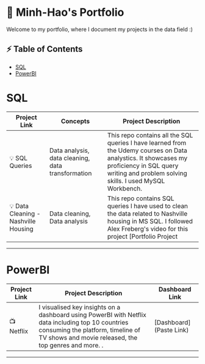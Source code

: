 # 🔭 Minh-Hao's Portfolio 

Welcome to my portfolio, where I document my projects in the data field :) 

 ## ⚡ Table of Contents
- [SQL](#sql)
- [PowerBI](#powerbi)

# SQL

| Project Link | Concepts | Project Description | 
|---|---|---|
| 💡 SQL Queries | Data analysis, data cleaning, data transformation | This repo contains all the SQL queries I have learned from the Udemy courses on Data analystics. It showcases my proficiency in SQL query writing and problem solving skills. I used MySQL Workbench. | 
| 💡 Data Cleaning - Nashville Housing| Data cleaning, Data analysis | This repo contains SQL queries I have used to clean the data related to Nashville housing in MS SQL. I followed Alex Freberg's video for this project [Portfolio Project | Data Cleaning in SQL] (https://www.youtube.com/watch?v=8rO7ztF4NtU&ab_channel=AlexTheAnalyst). |   

***

# PowerBI

| Project Link | Project Description | Dashboard Link |
|---|---|---|
| 📺 Netflix | I visualised key insights on a dashboard using PowerBI with Netflix data including top 10 countries consuming the platform, timeline of TV shows and movie released, the top genres and more. . | [Dashboard](Paste Link) |


***
